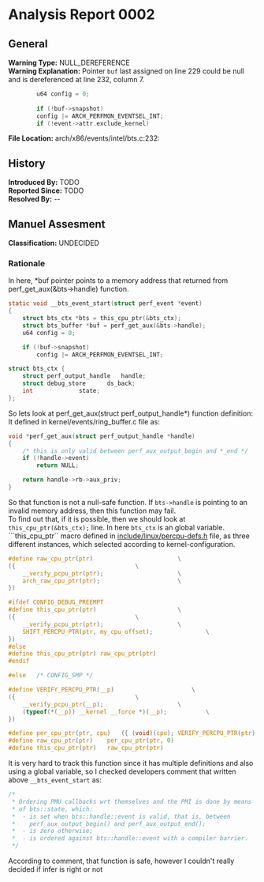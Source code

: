 # Analysis Report 0002 #

## General ##
**Warning Type:** NULL_DEREFERENCE  
**Warning Explanation:**  Pointer `buf` last assigned on line 229 could be null and is dereferenced at line 232, column 7.
```C
    	u64 config = 0;
     
    	if (!buf->snapshot)
   		config |= ARCH_PERFMON_EVENTSEL_INT;
	   	if (!event->attr.exclude_kernel)
```
**File Location:** arch/x86/events/intel/bts.c:232:
## History ##
**Introduced By:** TODO  
**Reported Since:** TODO  
**Resolved By:** --

## Manuel Assesment ##
**Classification:** UNDECIDED
### Rationale ###
In here, *buf pointer points to a memory address that returned from perf_get_aux(&bts->handle) function.  
```C
static void __bts_event_start(struct perf_event *event)
{
	struct bts_ctx *bts = this_cpu_ptr(&bts_ctx);
	struct bts_buffer *buf = perf_get_aux(&bts->handle);
	u64 config = 0;

	if (!buf->snapshot)
		config |= ARCH_PERFMON_EVENTSEL_INT;
```
```C
struct bts_ctx {
	struct perf_output_handle	handle;
	struct debug_store		ds_back;
	int				state;
};
```
So lets look at perf_get_aux(struct perf_output_handle*) function definition:  
It defined in kernel/events/ring_buffer.c file as:  

```C
void *perf_get_aux(struct perf_output_handle *handle)
{
	/* this is only valid between perf_aux_output_begin and *_end */
	if (!handle->event)
		return NULL;

	return handle->rb->aux_priv;
}
```
So that function is not a null-safe function. If ```bts->handle``` is pointing to an invalid memory address, then this function may fail.   
To find out that, if it is possible, then we should look at ```this_cpu_ptr(&bts_ctx);``` line. In here ```bts_ctx``` is an global variable.  
```this_cpu_ptr`` macro defined in  [include/linux/percpu-defs.h](https://elixir.bootlin.com/linux/v4.16/source/include/linux/percpu-defs.h) file, as three different instances, which selected according to kernel-configuration.  
```C
#define raw_cpu_ptr(ptr)						\
({									\
	__verify_pcpu_ptr(ptr);						\
	arch_raw_cpu_ptr(ptr);						\
})

#ifdef CONFIG_DEBUG_PREEMPT
#define this_cpu_ptr(ptr)						\
({									\
	__verify_pcpu_ptr(ptr);						\
	SHIFT_PERCPU_PTR(ptr, my_cpu_offset);				\
})
#else
#define this_cpu_ptr(ptr) raw_cpu_ptr(ptr)
#endif

#else	/* CONFIG_SMP */

#define VERIFY_PERCPU_PTR(__p)						\
({									\
	__verify_pcpu_ptr(__p);						\
	(typeof(*(__p)) __kernel __force *)(__p);			\
})

#define per_cpu_ptr(ptr, cpu)	({ (void)(cpu); VERIFY_PERCPU_PTR(ptr); })
#define raw_cpu_ptr(ptr)	per_cpu_ptr(ptr, 0)
#define this_cpu_ptr(ptr)	raw_cpu_ptr(ptr)
```
It is very hard to track this function since it has multiple definitions and also using a global variable, so I checked developers comment that written above ```__bts_event_start``` as:  
```C
/*
 * Ordering PMU callbacks wrt themselves and the PMI is done by means
 * of bts::state, which:
 *  - is set when bts::handle::event is valid, that is, between
 *    perf_aux_output_begin() and perf_aux_output_end();
 *  - is zero otherwise;
 *  - is ordered against bts::handle::event with a compiler barrier.
 */
```
According to comment, that function is safe, however I couldn't really decided if infer is right or not

